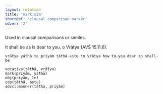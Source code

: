 ```yaml
---
layout: relation
title: 'mark:sim'
shortdef: 'clausal comparison marker'
udver: '2'
---
```


Used in clausal comparisons or similes.

It shall be as is dear to you, o Vrātya (AVŚ 15.11.6).
~~~ sdparse
vrā́tya yáthā te priyám táthā astu \n Vrātya how to-you dear so shall-be

vocative(táthā, vrā́tya)
mark(priyám, yáthā)
obj(priyám, te)
cop(táthā, astu)
advcl:manner(táthā, priyám)
~~~
<!-- Interlanguage links updated Ne 5. května 2024, 18:21:20 CEST -->
